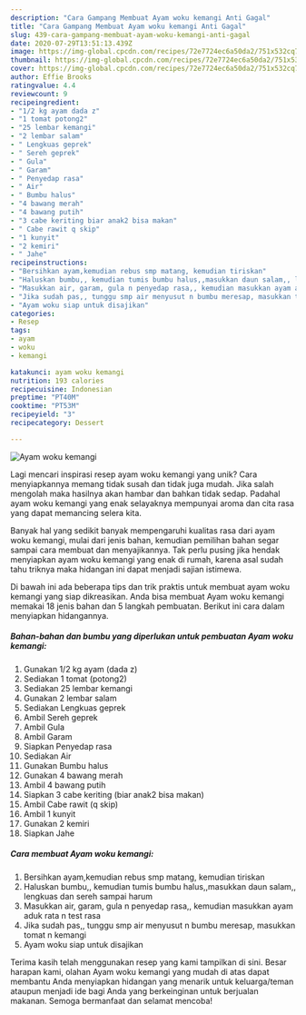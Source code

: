 ```yaml
---
description: "Cara Gampang Membuat Ayam woku kemangi Anti Gagal"
title: "Cara Gampang Membuat Ayam woku kemangi Anti Gagal"
slug: 439-cara-gampang-membuat-ayam-woku-kemangi-anti-gagal
date: 2020-07-29T13:51:13.439Z
image: https://img-global.cpcdn.com/recipes/72e7724ec6a50da2/751x532cq70/ayam-woku-kemangi-foto-resep-utama.jpg
thumbnail: https://img-global.cpcdn.com/recipes/72e7724ec6a50da2/751x532cq70/ayam-woku-kemangi-foto-resep-utama.jpg
cover: https://img-global.cpcdn.com/recipes/72e7724ec6a50da2/751x532cq70/ayam-woku-kemangi-foto-resep-utama.jpg
author: Effie Brooks
ratingvalue: 4.4
reviewcount: 9
recipeingredient:
- "1/2 kg ayam dada z"
- "1 tomat potong2"
- "25 lembar kemangi"
- "2 lembar salam"
- " Lengkuas geprek"
- " Sereh geprek"
- " Gula"
- " Garam"
- " Penyedap rasa"
- " Air"
- " Bumbu halus"
- "4 bawang merah"
- "4 bawang putih"
- "3 cabe keriting biar anak2 bisa makan"
- " Cabe rawit q skip"
- "1 kunyit"
- "2 kemiri"
- " Jahe"
recipeinstructions:
- "Bersihkan ayam,kemudian rebus smp matang, kemudian tiriskan"
- "Haluskan bumbu,, kemudian tumis bumbu halus,,masukkan daun salam,, lengkuas dan sereh sampai harum"
- "Masukkan air, garam, gula n penyedap rasa,, kemudian masukkan ayam aduk rata n test rasa"
- "Jika sudah pas,, tunggu smp air menyusut n bumbu meresap, masukkan tomat n kemangi"
- "Ayam woku siap untuk disajikan"
categories:
- Resep
tags:
- ayam
- woku
- kemangi

katakunci: ayam woku kemangi 
nutrition: 193 calories
recipecuisine: Indonesian
preptime: "PT40M"
cooktime: "PT53M"
recipeyield: "3"
recipecategory: Dessert

---
```



![Ayam woku kemangi](https://img-global.cpcdn.com/recipes/72e7724ec6a50da2/751x532cq70/ayam-woku-kemangi-foto-resep-utama.jpg)

Lagi mencari inspirasi resep ayam woku kemangi yang unik? Cara menyiapkannya memang tidak susah dan tidak juga mudah. Jika salah mengolah maka hasilnya akan hambar dan bahkan tidak sedap. Padahal ayam woku kemangi yang enak selayaknya mempunyai aroma dan cita rasa yang dapat memancing selera kita.



Banyak hal yang sedikit banyak mempengaruhi kualitas rasa dari ayam woku kemangi, mulai dari jenis bahan, kemudian pemilihan bahan segar sampai cara membuat dan menyajikannya. Tak perlu pusing jika hendak menyiapkan ayam woku kemangi yang enak di rumah, karena asal sudah tahu triknya maka hidangan ini dapat menjadi sajian istimewa.


Di bawah ini ada beberapa tips dan trik praktis untuk membuat ayam woku kemangi yang siap dikreasikan. Anda bisa membuat Ayam woku kemangi memakai 18 jenis bahan dan 5 langkah pembuatan. Berikut ini cara dalam menyiapkan hidangannya.

<!--inarticleads1-->

##### Bahan-bahan dan bumbu yang diperlukan untuk pembuatan Ayam woku kemangi:

1. Gunakan 1/2 kg ayam (dada z)
1. Sediakan 1 tomat (potong2)
1. Sediakan 25 lembar kemangi
1. Gunakan 2 lembar salam
1. Sediakan  Lengkuas geprek
1. Ambil  Sereh geprek
1. Ambil  Gula
1. Ambil  Garam
1. Siapkan  Penyedap rasa
1. Sediakan  Air
1. Gunakan  Bumbu halus
1. Gunakan 4 bawang merah
1. Ambil 4 bawang putih
1. Siapkan 3 cabe keriting (biar anak2 bisa makan)
1. Ambil  Cabe rawit (q skip)
1. Ambil 1 kunyit
1. Gunakan 2 kemiri
1. Siapkan  Jahe




<!--inarticleads2-->

##### Cara membuat Ayam woku kemangi:

1. Bersihkan ayam,kemudian rebus smp matang, kemudian tiriskan
1. Haluskan bumbu,, kemudian tumis bumbu halus,,masukkan daun salam,, lengkuas dan sereh sampai harum
1. Masukkan air, garam, gula n penyedap rasa,, kemudian masukkan ayam aduk rata n test rasa
1. Jika sudah pas,, tunggu smp air menyusut n bumbu meresap, masukkan tomat n kemangi
1. Ayam woku siap untuk disajikan




Terima kasih telah menggunakan resep yang kami tampilkan di sini. Besar harapan kami, olahan Ayam woku kemangi yang mudah di atas dapat membantu Anda menyiapkan hidangan yang menarik untuk keluarga/teman ataupun menjadi ide bagi Anda yang berkeinginan untuk berjualan makanan. Semoga bermanfaat dan selamat mencoba!
